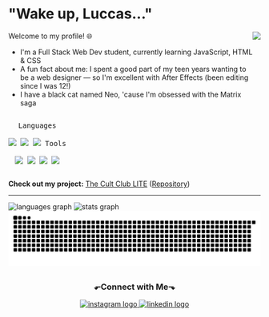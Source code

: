 <h1 align="left">"Wake up, Luccas..."</h1>

<img align="right" height="170" src="https://media0.giphy.com/media/v1.Y2lkPTc5MGI3NjExcmhpbmthOWd1d24wbDczNDZlZXFtb3I3eXRmcGNsN3ZsbjB5cnZoMCZlcD12MV9pbnRlcm5hbF9naWZfYnlfaWQmY3Q9Zw/ip5L71rU6sjcc/giphy.gif"  />

Welcome to my profile! 🌐

- I'm a Full Stack Web Dev student, currently learning JavaScript, HTML & CSS 
- A fun fact about me: I spent a good part of my teen years wanting to be a web designer — so I'm excellent with After Effects (been editing since I was 12!)
- I have a black cat named Neo, 'cause I'm obsessed with the Matrix saga

<p style="display: inline-block;" align="center">
<kbd>
    <kbd>Languages</kbd>
    <br>
    <br>
    <img width="30px" src="https://cdn.jsdelivr.net/gh/devicons/devicon/icons/javascript/javascript-original.svg" /> 
    <img width="30px" src="https://cdn.jsdelivr.net/gh/devicons/devicon/icons/html5/html5-original.svg" /> 
    <img width="30px" src="https://cdn.jsdelivr.net/gh/devicons/devicon/icons/css3/css3-original.svg" /> 
  </kbd>

   <kbd>
    <kbd>Tools</kbd>
    <br>
    <br>
    <img width="30px" src="https://cdn.jsdelivr.net/gh/devicons/devicon/icons/vscode/vscode-original.svg" />
    <img width="30px" src="https://cdn.jsdelivr.net/gh/devicons/devicon/icons/figma/figma-original.svg" />
    <img width="30px" src="https://cdn.jsdelivr.net/gh/devicons/devicon/icons/photoshop/photoshop-plain.svg">
    <img width="30px" src="https://cdn.jsdelivr.net/gh/devicons/devicon/icons/aftereffects/aftereffects-original.svg">
  </kbd>
  </p>

  <strong>Check out my project:</strong> 
    <a href="https://luccas-sales.github.io/the-cult-club-lite/" target="_blank" rel="noopener noreferrer">The Cult Club LITE</a> 
    (<a href="https://github.com/luccas-sales/the-cult-club-lite" target="_blank" rel="noopener noreferrer">Repository</a>)


---
<div style="display: inline-block;" align="center">
  <img src="https://github-readme-stats.vercel.app/api?username=luccas-sales&theme=vue-dark&show_icons=true&hide_border=true&count_private=true" height="150" alt="languages graph"  />
  <img src="https://github-readme-stats.vercel.app/api/top-langs/?username=luccas-sales&theme=vue-dark&show_icons=true&hide_border=true&layout=compact" height="150" alt="stats graph"  />
</div>

<picture>
  <source media="(prefers-color-scheme: dark)" srcset="https://raw.githubusercontent.com/luccas-sales/luccas-sales/output/github-contribution-grid-snake-dark.svg">
  <source media="(prefers-color-scheme: light)" srcset="https://raw.githubusercontent.com/luccas-sales/luccas-sales/output/github-contribution-grid-snake.svg">
  <img alt="github contribution grid snake animation" src="https://raw.githubusercontent.com/luccas-sales/luccas-sales/output/github-contribution-grid-snake.svg">
</picture>

##

<h3 align="center">⬐Connect with Me⬎</h3>

<div align="center">
  <a href="https://www.instagram.com/legarcondamour/" target="_blank">
    <img src="https://img.shields.io/static/v1?message=Instagram&logo=instagram&label=&color=E4405F&logoColor=white&labelColor=&style=for-the-badge" height="35" alt="instagram logo"  />
  </a>
  <a href="https://www.linkedin.com/in/luccas-sales/" target="_blank">
    <img src="https://img.shields.io/static/v1?message=LinkedIn&logo=linkedin&label=&color=0077B5&logoColor=white&labelColor=&style=for-the-badge" height="35" alt="linkedin logo"  />
  </a>
</div>
